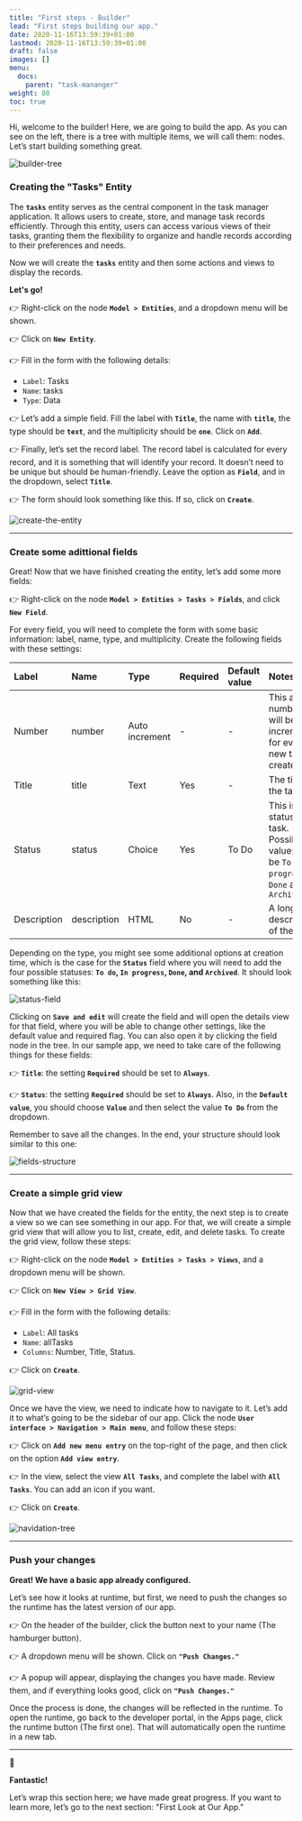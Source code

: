 ```yaml
---
title: "First steps - Builder"
lead: "First steps building our app."
date: 2020-11-16T13:59:39+01:00
lastmod: 2020-11-16T13:59:39+01:00
draft: false
images: []
menu:
  docs:
    parent: "task-mananger"
weight: 80
toc: true
---
```


Hi, welcome to the builder! Here, we are going to build the app. As you can see on the left, there is a tree with multiple items, we will call them: nodes. Let’s start building something great.

![builder-tree]({{site.baseurl}}/images/vendor/task-mananger/first-steps/task_manager_builder_node.png)

### Creating the "Tasks" Entity

The **`tasks`** entity serves as the central component in the task manager application. It allows users to create, store, and manage task records efficiently. Through this entity, users can access various views of their tasks, granting them the flexibility to organize and handle records according to their preferences and needs.

Now we will create the **`tasks`** entity and then some actions and views to display the records.

**Let's go!**

👉 Right-click on the node **`Model > Entities`**, and a dropdown menu will be shown.

👉 Click on **`New Entity`**.

👉 Fill in the form with the following details:
   - ``Label``: Tasks
   - ``Name``: tasks
   - ``Type``: Data

👉 Let’s add a simple field. Fill the label with **`Title`**, the name with **`title`**, the type should be **`text`**, and the multiplicity should be **`one`**. Click on **`Add`**.

👉 Finally, let’s set the record label. The record label is calculated for every record, and it is something that will identify your record. It doesn’t need to be unique but should be human-friendly. Leave the option as **`Field`**, and in the dropdown, select **`Title`**.

👉 The form should look something like this. If so, click on **`Create`**.

![create-the-entity]({{site.baseurl}}/images/vendor/task-mananger/first-steps/task_manager_creating_entity.png)

---

### Create some adittional fields

Great! Now that we have finished creating the entity, let’s add some more fields: 

👉 Right-click on the node **`Model > Entities > Tasks > Fields`**, and click **`New Field`**. 

For every field, you will need to complete the form with some basic information: label, name, type, and multiplicity. Create the following fields with these settings:

<table class="table">
    <thead>
    <tr class="header">
        <th align="left">Label</th>
        <th align="left">Name</th>
        <th align="left">Type</th>
        <th align="left">Required</th>
        <th align="left">Default value</th>
        <th align="left">Notes</th>
    </tr>
    </thead>
    <tbody>
    <tr>
        <td align="left">Number</td>
        <td align="left">number</td>
        <td align="left">Auto increment</td>
        <td align="left">-</td>
        <td align="left">-</td>
        <td align="left">This a number that will be incremented for every new task created.</td>
    </tr>
    <tr>
        <td align="left">Title</td>
        <td align="left">title</td>
        <td align="left">Text</td>
        <td align="left">Yes</td>
        <td align="left">-</td>
        <td align="left">The title of the task.</td>
    </tr>
    <tr>
        <td align="left">Status</td>
        <td align="left">status</td>
        <td align="left">Choice</td>
        <td align="left">Yes</td>
        <td align="left">To Do</td>
<td align="left" markdown="1">
This is the status of the task. Possible values will be <code >To do</code>, <code>In progress</code>, <code >Done</code> and <code>Archived</code>
</td>
    </tr>
    <tr>
        <td align="left">Description</td>
        <td align="left">description</td>
        <td align="left">HTML</td>
        <td align="left">No</td>
        <td align="left">-</td>
        <td align="left">A longer description of the task.</td>
    </tr>
    </tbody>
</table>

Depending on the type, you might see some additional options at creation time, which is the case for the **`Status`** field where you will need to add the four possible statuses: **`To do`, `In progress`, `Done`, and `Archived`**. It should look something like this:

![status-field]({{site.baseurl}}/images/vendor/task-mananger/first-steps/2.png)

Clicking on **`Save and edit`** will create the field and will open the details view for that field, where you will be able to change other settings, like the default value and required flag. You can also open it by clicking the field node in the tree. In our sample app, we need to take care of the following things for these fields:

👉 **`Title`**: the setting **`Required`** should be set to **`Always`**.

👉 **`Status`**: the setting **`Required`** should be set to **`Always`**. Also, in the **`Default value`**, you should choose **`Value`** and then select the value **`To Do`** from the dropdown.

Remember to save all the changes. In the end, your structure should look similar to this one:

![fields-structure]({{site.baseurl}}/images/vendor/task-mananger/first-steps/3.png)

---

### Create a simple grid view

Now that we have created the fields for the entity, the next step is to create a view so we can see something in our app. For that, we will create a simple grid view that will allow you to list, create, edit, and delete tasks. To create the grid view, follow these steps:

👉 Right-click on the node **`Model > Entities > Tasks > Views`**, and a dropdown menu will be shown.

👉 Click on **`New View > Grid View`**.

👉 Fill in the form with the following details:
   - `Label`: All tasks
   - `Name`: allTasks
   - `Columns`: Number, Title, Status.

👉 Click on **`Create`**.

![grid-view]({{site.baseurl}}/images/vendor/task-mananger/first-steps/4.png)

Once we have the view, we need to indicate how to navigate to it. Let’s add it to what’s going to be the sidebar of our app. Click the node **`User interface > Navigation > Main menu`**, and follow these steps:

👉 Click on **`Add new menu entry`** on the top-right of the page, and then click on the option **`Add view entry`**.

👉 In the view, select the view **`All Tasks`**, and complete the label with **`All Tasks`**. You can add an icon if you want.

👉 Click on **`Create`**.

![navidation-tree]({{site.baseurl}}/images/vendor/task-mananger/first-steps/5.png)

---

### Push your changes

**Great! We have a basic app already configured.**

Let’s see how it looks at runtime, but first, we need to push the changes so the runtime has the latest version of our app. 

👉 On the header of the builder, click the button next to your name (The hamburger button).

👉 A dropdown menu will be shown. Click on **``"Push Changes."``**

👉 A popup will appear, displaying the changes you have made. Review them, and if everything looks good, click on **`"Push Changes."`**

Once the process is done, the changes will be reflected in the runtime. To open the runtime, go back to the developer portal, in the Apps page, click the runtime button (The first one). That will automatically open the runtime in a new tab.

---

🎉

**Fantastic!** 

Let’s wrap this section here; we have made great progress. If you want to learn more, let’s go to the next section: "First Look at Our App."
